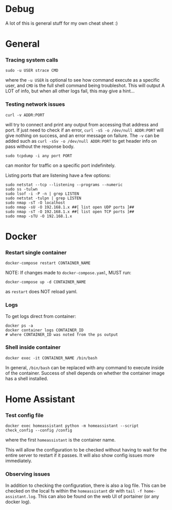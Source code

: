 # Debug
A lot of this is general stuff for my own cheat sheet :)

# General

### Tracing system calls
```
sudo -u USER strace CMD
```
where the `-u USER` is optional to see how command execute as a specific user,
and `CMD` is the full shell command being troubleshot.  This will output A LOT
of info, but when all other logs fail, this may give a hint...


### Testing network issues
```
curl -v ADDR:PORT
```
will try to connect and print any output from accessing that address and port.
If just need to check if an error, `curl -sS -o /dev/null ADDR:PORT` will give
nothing on success, and an error message on failure.  The `-v` can be added such
as `curl -sSv -o /dev/null ADDR:PORT` to get header info on pass without the
response body.

```
sudo tcpdump -i any port PORT
```
can monitor for traffic on a specific port indefinitely.

Listing ports that are listening have a few options:
```
sudo netstat --tcp --listening --programs --numeric
sudo ss -tulwn
sudo lsof -i -P -n | grep LISTEN
sudo netstat -tulpn | grep LISTEN
sudo nmap -sT -O localhost
sudo nmap -sU -O 192.168.1.x ##[ list open UDP ports ]##
sudo nmap -sT -O 192.168.1.x ##[ list open TCP ports ]##
sudo nmap -sTU -O 192.168.1.x
```


# Docker

### Restart single container
```
docker-compose restart CONTAINER_NAME
```

NOTE: If changes made to `docker-compose.yaml`, MUST run:
```
docker-compose up -d CONTAINER_NAME
```
as `restart` does NOT reload yaml.


### Logs
To get logs direct from container:

```
docker ps -a
docker container logs CONTAINER_ID
# where CONTAINER_ID was noted from the ps output
```


### Shell inside container
```
docker exec -it CONTAINER_NAME /bin/bash
```

In general, `/bin/bash` can be replaced with any command to execute inside of
the container.  Success of shell depends on whether the container image has a
shell installed.



# Home Assistant

### Test config file
```
docker exec homeassistant python -m homeassistant --script check_config --config /config
```
where the first `homeassistant` is the container name.

This will allow the configuration to be checked without having to wait for the
entire server to restart if it passes.  It will also show config issues more
immediately.


### Observing issues
In addition to checking the configuration, there is also a log file.  This can
be checked on the local fs within the `homeassistant` dir with
`tail -f home-assistant.log`.  This can also be found on the web UI of portainer
(or any docker log).
